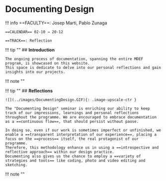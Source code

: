 # Documenting Design

!!! info 
    ==FACULTY==: Josep Marti, Pablo Zunaga 

    ==CALENDAR== 02-10 → 20-12

    ==TRACK==: Reflection

<div style="clear:both;"></div>

!!! tip ""
    ## **Introduction**

    The ongoing process of documentation, spanning the entire MDEF program, is showcased on this website. 
    This space is dedicate to delve into our personal reflections and gain insights into our projects.

!!! note ""

!!! tip ""
    ## **Reflections**

    ![](../images/DocumentingDesign.GIF){: .image-upscale-ctr }

    The "Documenting Design" seminar is enriching our ability to keep track of our impressions, learnings and personal reflections throughout the programme. We are encouraged to embrace documentation as a ==continuous flow==, that should persist without pause.

    In doing so, even if our work is sometimes imperfect or unfinished, we enable a ==transparent interpretation of our experience==, placing a focus on the ==process== itself, the real protagonist of our programme.
    Therefore, this methodology enhance us in using a ==introspective and reflective approach== within our design practice.
    Documenting also gives us the chance to employ a ==variety of strategies and tools== like coding, photo and video editing and sketching.

!!! note ""
